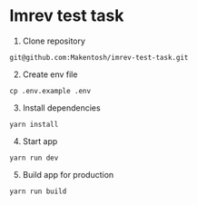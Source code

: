 # Imrev test task

1. Clone repository
```
git@github.com:Makentosh/imrev-test-task.git
```

2. Create env file
```
cp .env.example .env
```

3. Install dependencies
```
yarn install
```
4. Start app
```
yarn run dev
```
5. Build app for production
```
yarn run build
```
